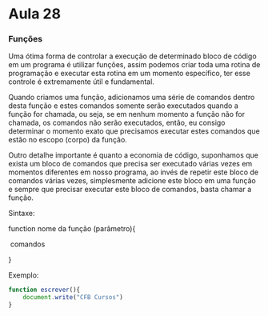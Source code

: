 # Aula 28

### 	Funções

Uma ótima forma de controlar a execução de determinado bloco de código em um programa é utilizar funções, assim podemos criar toda uma rotina de programação e executar esta rotina em um momento específico, ter esse controle é extremamente útil e fundamental.  

Quando criamos uma função, adicionamos uma série de comandos dentro desta função e estes comandos somente serão executados quando a função for chamada, ou seja, se em nenhum momento a função não for chamada, os comandos não serão executados, então, eu consigo determinar o momento exato que precisamos executar estes comandos que estão no escopo (corpo) da função.

Outro detalhe importante é quanto a economia de código, suponhamos que exista um bloco de comandos que precisa ser executado várias vezes em momentos diferentes em nosso programa, ao invés de repetir este bloco de comandos várias vezes, simplesmente adicione este bloco em uma função e sempre que precisar executar este bloco de comandos, basta chamar a função.

Sintaxe:

function nome da função (parâmetro){

​	comandos

}

Exemplo:

```js
function escrever(){
    document.write("CFB Cursos")
}
```

